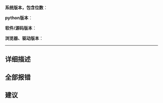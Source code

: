 <!--
请按这个模板来提交。
-->

<!--
请确认您已通过下方方法尝试解决，再发issue

仔细阅读 README.md(https://github.com/TechXueXi/TechXueXi/blob/master/README.md)

通过搜索引擎搜索  www.google.com  www.baidu.com

到在线聊天室寻求解决(聊天室说明：https://github.com/TechXueXi/TechXueXi/issues/14)

请先填写下方信息，可以不填的项可留空
-->

**系统版本，包含位数**：

**python版本**：<!--（源码运行填写）-->

**软件/源码版本**：

**浏览器、驱动版本**：<!--（源码运行，且自己下载使用其他浏览器填写）-->

-----
<!--
下方三项，您不填写就直接删除那项。
-->

## 详细描述


## 全部报错


## 建议


<!--
可以粘贴图片。

许多IT人员本终日埋头写代码，对我们这类软件确实有需求，
与其各人重复修改编写浪费生产力不如团队合作维护，因此我们希望长期维护此生态。
有意愿加入本组织者，请https://techxuexi.github.io/

我们不接受任何捐赠。远离非法牟利。
-->